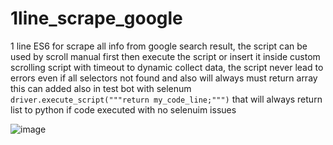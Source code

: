 # 1line_scrape_google
1 line ES6 for scrape all info from google search result, the script can be used by scroll manual first then execute the script or insert it inside custom scrolling script with timeout to dynamic collect data, the script never lead to errors even if all selectors not found and also will always must return array this can added also in test bot with selenum ` driver.execute_script("""return my_code_line;""")` that will always return list to python if code executed with no selenuim issues

![image](https://github.com/MahmoudHegazi/1line_scrape_google/assets/55125302/61565a9f-0cea-4589-8830-50e9856b8598)
